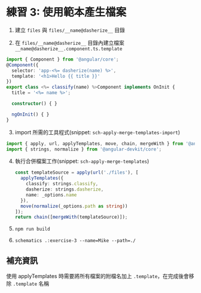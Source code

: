 # 練習 3: 使用範本產生檔案

1. 建立 `files` 與 `files/__name@dasherize__` 目錄

2. 在 `files/__name@dasherize__` 目錄內建立檔案 `__name@dasherize__.component.ts.template`

  ```ts
  import { Component } from '@angular/core';
  @Component({
    selector: 'app-<%= dasherize(name) %>',
    template: '<h1>Hello {{ title }}'
  })
  export class <%= classify(name) %>Component implements OnInit {
    title = '<%= name %>';

    constructor() { }

    ngOnInit() { }
  }
  ```

3. import 所需的工具程式(snippet: `sch-apply-merge-templates-import`)

  ```ts
  import { apply, url, applyTemplates, move, chain, mergeWith } from '@angular-devkit/schematics';
  import { strings, normalize } from '@angular-devkit/core';
  ```

4. 執行合併檔案工作(snippet: `sch-apply-merge-templates`)

   ```ts
   const templateSource = apply(url('./files'), [
     applyTemplates({
       classify: strings.classify,
       dasherize: strings.dasherize,
       name: _options.name
     }),
     move(normalize(_options.path as string))
   ]);
   return chain([mergeWith(templateSource)]);
   ```

5. `npm run build`

6. `schematics .:exercise-3 --name=Mike --path=./`

## 補充資訊

使用 applyTemplates 時需要將所有檔案的附檔名加上 `.template`，在完成後會移除 `.template` 名稱

